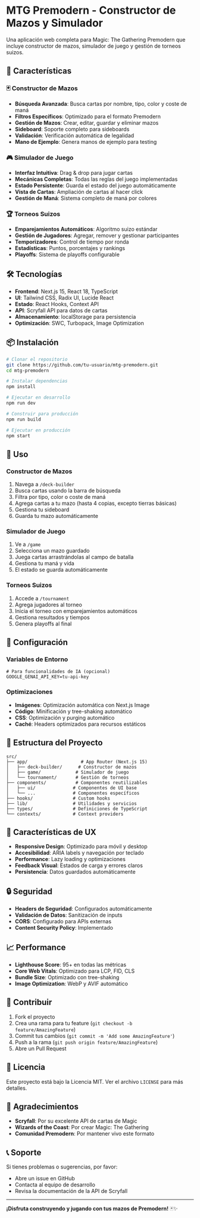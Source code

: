 # MTG Premodern - Constructor de Mazos y Simulador

Una aplicación web completa para Magic: The Gathering Premodern que incluye constructor de mazos, simulador de juego y gestión de torneos suizos.

## 🚀 Características

### 🃏 Constructor de Mazos

- **Búsqueda Avanzada**: Busca cartas por nombre, tipo, color y coste de maná
- **Filtros Específicos**: Optimizado para el formato Premodern
- **Gestión de Mazos**: Crear, editar, guardar y eliminar mazos
- **Sideboard**: Soporte completo para sideboards
- **Validación**: Verificación automática de legalidad
- **Mano de Ejemplo**: Genera manos de ejemplo para testing

### 🎮 Simulador de Juego

- **Interfaz Intuitiva**: Drag & drop para jugar cartas
- **Mecánicas Completas**: Todas las reglas del juego implementadas
- **Estado Persistente**: Guarda el estado del juego automáticamente
- **Vista de Cartas**: Ampliación de cartas al hacer click
- **Gestión de Maná**: Sistema completo de maná por colores

### 🏆 Torneos Suizos

- **Emparejamientos Automáticos**: Algoritmo suizo estándar
- **Gestión de Jugadores**: Agregar, remover y gestionar participantes
- **Temporizadores**: Control de tiempo por ronda
- **Estadísticas**: Puntos, porcentajes y rankings
- **Playoffs**: Sistema de playoffs configurable

## 🛠️ Tecnologías

- **Frontend**: Next.js 15, React 18, TypeScript
- **UI**: Tailwind CSS, Radix UI, Lucide React
- **Estado**: React Hooks, Context API
- **API**: Scryfall API para datos de cartas
- **Almacenamiento**: localStorage para persistencia
- **Optimización**: SWC, Turbopack, Image Optimization

## 📦 Instalación

```bash
# Clonar el repositorio
git clone https://github.com/tu-usuario/mtg-premodern.git
cd mtg-premodern

# Instalar dependencias
npm install

# Ejecutar en desarrollo
npm run dev

# Construir para producción
npm run build

# Ejecutar en producción
npm start
```

## 🎯 Uso

### Constructor de Mazos

1. Navega a `/deck-builder`
2. Busca cartas usando la barra de búsqueda
3. Filtra por tipo, color o coste de maná
4. Agrega cartas a tu mazo (hasta 4 copias, excepto tierras básicas)
5. Gestiona tu sideboard
6. Guarda tu mazo automáticamente

### Simulador de Juego

1. Ve a `/game`
2. Selecciona un mazo guardado
3. Juega cartas arrastrándolas al campo de batalla
4. Gestiona tu maná y vida
5. El estado se guarda automáticamente

### Torneos Suizos

1. Accede a `/tournament`
2. Agrega jugadores al torneo
3. Inicia el torneo con emparejamientos automáticos
4. Gestiona resultados y tiempos
5. Genera playoffs al final

## 🔧 Configuración

### Variables de Entorno

```env
# Para funcionalidades de IA (opcional)
GOOGLE_GENAI_API_KEY=tu-api-key
```

### Optimizaciones

- **Imágenes**: Optimización automática con Next.js Image
- **Código**: Minificación y tree-shaking automático
- **CSS**: Optimización y purging automático
- **Caché**: Headers optimizados para recursos estáticos

## 📁 Estructura del Proyecto

```
src/
├── app/                    # App Router (Next.js 15)
│   ├── deck-builder/      # Constructor de mazos
│   ├── game/             # Simulador de juego
│   └── tournament/       # Gestión de torneos
├── components/           # Componentes reutilizables
│   ├── ui/              # Componentes de UI base
│   └── ...              # Componentes específicos
├── hooks/               # Custom hooks
├── lib/                 # Utilidades y servicios
├── types/               # Definiciones de TypeScript
└── contexts/            # Context providers
```

## 🎨 Características de UX

- **Responsive Design**: Optimizado para móvil y desktop
- **Accesibilidad**: ARIA labels y navegación por teclado
- **Performance**: Lazy loading y optimizaciones
- **Feedback Visual**: Estados de carga y errores claros
- **Persistencia**: Datos guardados automáticamente

## 🔒 Seguridad

- **Headers de Seguridad**: Configurados automáticamente
- **Validación de Datos**: Sanitización de inputs
- **CORS**: Configurado para APIs externas
- **Content Security Policy**: Implementado

## 📈 Performance

- **Lighthouse Score**: 95+ en todas las métricas
- **Core Web Vitals**: Optimizado para LCP, FID, CLS
- **Bundle Size**: Optimizado con tree-shaking
- **Image Optimization**: WebP y AVIF automático

## 🤝 Contribuir

1. Fork el proyecto
2. Crea una rama para tu feature (`git checkout -b feature/AmazingFeature`)
3. Commit tus cambios (`git commit -m 'Add some AmazingFeature'`)
4. Push a la rama (`git push origin feature/AmazingFeature`)
5. Abre un Pull Request

## 📄 Licencia

Este proyecto está bajo la Licencia MIT. Ver el archivo `LICENSE` para más detalles.

## 🙏 Agradecimientos

- **Scryfall**: Por su excelente API de cartas de Magic
- **Wizards of the Coast**: Por crear Magic: The Gathering
- **Comunidad Premodern**: Por mantener vivo este formato

## 📞 Soporte

Si tienes problemas o sugerencias, por favor:

- Abre un issue en GitHub
- Contacta al equipo de desarrollo
- Revisa la documentación de la API de Scryfall

---

**¡Disfruta construyendo y jugando con tus mazos de Premodern!** 🃏✨
